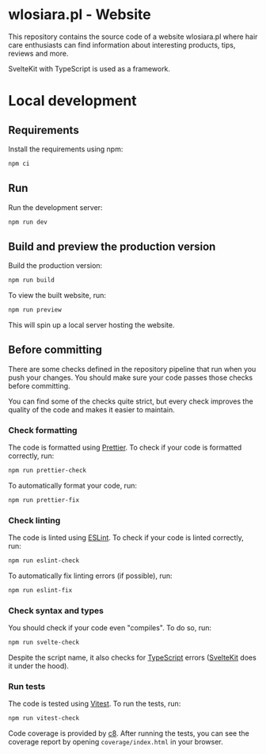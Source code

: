 # wlosiara.pl - Website

This repository contains the source code of a website wlosiara.pl where hair care enthusiasts can find information about interesting products, tips, reviews and more.

SvelteKit with TypeScript is used as a framework.

# Local development

## Requirements

Install the requirements using npm:

```bash
npm ci
```

## Run

Run the development server:

```bash
npm run dev
```

## Build and preview the production version

Build the production version:

```bash
npm run build
```

To view the built website, run:

```bash
npm run preview
```

This will spin up a local server hosting the website.

## Before committing

There are some checks defined in the repository pipeline that run when you push your changes. You should make sure your code passes those checks before committing.

You can find some of the checks quite strict, but every check improves the quality of the code and makes it easier to maintain.

### Check formatting

The code is formatted using [Prettier](https://prettier.io).
To check if your code is formatted correctly, run:

```bash
npm run prettier-check
```

To automatically format your code, run:

```bash
npm run prettier-fix
```

### Check linting

The code is linted using [ESLint](https://eslint.org).
To check if your code is linted correctly, run:

```bash
npm run eslint-check
```

To automatically fix linting errors (if possible), run:

```bash
npm run eslint-fix
```

### Check syntax and types

You should check if your code even "compiles". To do so, run:

```bash
npm run svelte-check
```

Despite the script name, it also checks for [TypeScript](https://www.typescriptlang.org) errors ([SvelteKit](https://kit.svelte.dev) does it under the hood).

### Run tests

The code is tested using [Vitest](https://vitest.dev).
To run the tests, run:

```bash
npm run vitest-check
```

Code coverage is provided by [c8](https://github.com/bcoe/c8).
After running the tests, you can see the coverage report by opening `coverage/index.html` in your browser.
